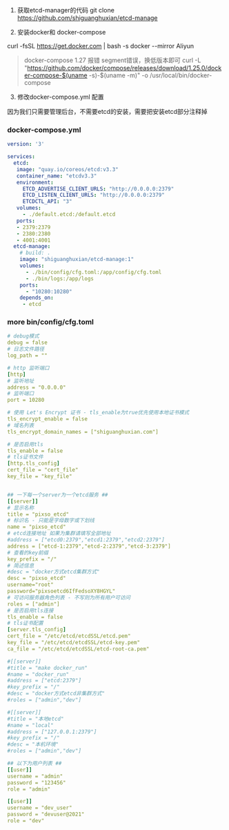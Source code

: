 1. 获取etcd-manager的代码
git clone https://github.com/shiguanghuxian/etcd-manage

2. 安装docker和 docker-compose

curl -fsSL https://get.docker.com | bash -s docker --mirror Aliyun

> docker-compose 1.27 报错 segment错误，换低版本即可
curl -L "https://github.com/docker/compose/releases/download/1.25.0/docker-compose-$(uname -s)-$(uname -m)" -o /usr/local/bin/docker-compose


3. 修改docker-compose.yml 配置

因为我们只需要管理后台，不需要etcd的安装，需要把安装etcd部分注释掉

### docker-compose.yml
```yaml
version: '3'

services:
  etcd:
   image: "quay.io/coreos/etcd:v3.3"
   container_name: "etcdv3.3"
   environment:
     ETCD_ADVERTISE_CLIENT_URLS: "http://0.0.0.0:2379"
     ETCD_LISTEN_CLIENT_URLS: "http://0.0.0.0:2379"
     ETCDCTL_API: "3"
   volumes: 
     - ./default.etcd:/default.etcd
   ports:
   - 2379:2379
   - 2380:2380
   - 4001:4001
  etcd-manage:
    # build: .
    image: "shiguanghuxian/etcd-manage:1"
    volumes:
      - ./bin/config/cfg.toml:/app/config/cfg.toml
      - ./bin/logs:/app/logs
    ports:
      - "10280:10280"
    depends_on:
     - etcd
```

### more bin/config/cfg.toml
```yaml
# debug模式
debug = false
# 日志文件路径
log_path = ""

# http 监听端口
[http]
# 监听地址
address = "0.0.0.0"
# 监听端口
port = 10280

# 使用 Let's Encrypt 证书 - tls_enable为true优先使用本地证书模式
tls_encrypt_enable = false
# 域名列表
tls_encrypt_domain_names = ["shiguanghuxian.com"]

# 是否启用tls
tls_enable = false
# tls证书文件
[http.tls_config]
cert_file = "cert_file"
key_file = "key_file"


## 一下每一个server为一个etcd服务 ##
[[server]]
# 显示名称
title = "pixso_etcd"
# 标识名 - 只能是字母数字或下划线
name = "pixso_etcd"
# etcd连接地址 如果为集群请填写全部地址
#address = ["etcd0:2379","etcd1:2379","etcd2:2379"]
address = ["etcd-1:2379","etcd-2:2379","etcd-3:2379"]
# 查看的key前缀
key_prefix = "/"
# 简述信息
#desc = "docker方式etcd集群方式"
desc = "pixso_etcd"
username="root"
password="pixsoetcd6IfFedsoXY8HGYL"
# 可访问服务器角色列表 - 不写则为所有用户可访问
roles = ["admin"]
# 是否启用tls连接
tls_enable = false
# tls证书配置
[server.tls_config]
cert_file = "/etc/etcd/etcdSSL/etcd.pem"
key_file = "/etc/etcd/etcdSSL/etcd-key.pem"
ca_file = "/etc/etcd/etcdSSL/etcd-root-ca.pem"

#[[server]]
#title = "make docker_run"
#name = "docker_run"
#address = ["etcd:2379"]
#key_prefix = "/"
#desc = "docker方式etcd非集群方式"
#roles = ["admin","dev"]

#[[server]]
#title = "本地etcd"
#name = "local"
#address = ["127.0.0.1:2379"]
#key_prefix = "/"
#desc = "本机环境"
#roles = ["admin","dev"]

## 以下为用户列表 ##
[[user]]
username = "admin"
password = "123456"
role = "admin"

[[user]]
username = "dev_user"
password = "devuser@2021"
role = "dev"
```